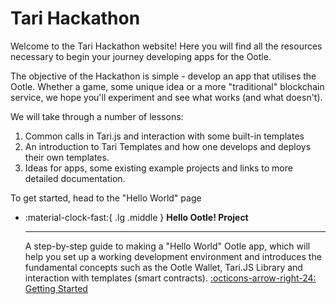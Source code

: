 # Tari Hackathon
Welcome to the Tari Hackathon website! Here you will find all the resources necessary to begin your journey developing apps for the Ootle.

The objective of the Hackathon is simple - develop an app that utilises the Ootle. Whether a game, some unique idea or a more "traditional" blockchain service, we hope you'll experiment and see what works (and what doesn't).

We will take through a number of lessons: 

1. Common calls in Tari.js and interaction with some built-in templates 
2. An introduction to Tari Templates and how one develops and deploys their own templates.
3. Ideas for apps, some existing example projects and links to more detailed documentation.

To get started, head to the "Hello World" page

<div class="grid cards" markdown>

-   :material-clock-fast:{ .lg .middle } __Hello Ootle! Project__

    ---

    A step-by-step guide to making a "Hello World" Ootle app, which will help you set up a working development environment and introduces the fundamental concepts such as the Ootle Wallet, Tari.JS Library and interaction with templates (smart contracts).
     [:octicons-arrow-right-24: Getting Started](hackathon.md)

</div>
